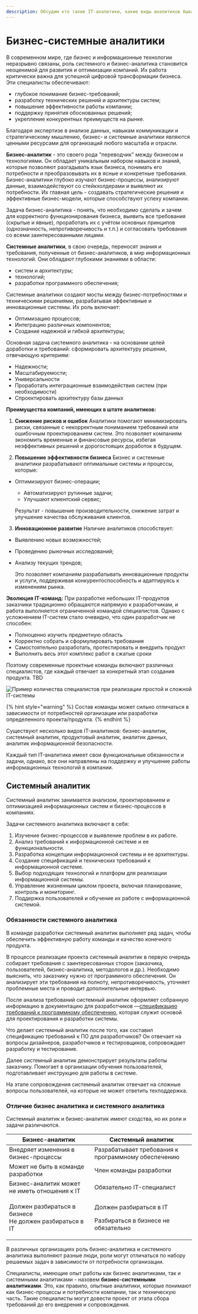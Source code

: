 ```yaml
---
description: Обсудим кто такие IT-аналитики, какие виды аналитиков бывают и зачем они нужны
---
```


# Бизнес-системные аналитики

В современном мире, где бизнес и информационные технологии неразрывно связаны, роль системного и бизнес-аналитика становится неоценимой для развития и оптимизации компаний.
Их работа критически важна для успешной цифровой трансформации бизнеса. Эти специалисты обеспечивают:

- глубокое понимание бизнес-требований;
- разработку технических решений и архитектуры систем;
- повышение эффективности работы компании;
- поддержку принятия обоснованных решений;
- укрепление конкурентных преимуществ на рынке.

Благодаря экспертизе в анализе данных, навыкам коммуникации и стратегическому мышлению, бизнес- и системные аналитики являются ценными ресурсами для организаций любого масштаба и отрасли.

**Бизнес-аналитик** - это своего рода "переводчик" между бизнесом и технологиями. Он обладает уникальным набором навыков и знаний, которые позволяют разгадывать язык бизнеса, понимать его потребности и преобразовывать их в ясные и конкретные требования. Бизнес-аналитики глубоко изучают бизнес-процессы, анализируют данные, взаимодействуют со стейкхолдерами и выявляют их потребности. Их главная цель - создавать стратегические решения и эффективные бизнес-модели, которые способствуют успеху компании.

Задача бизнес-аналитика - понять, что необходимо сделать и зачем для корректного функционирования бизнеса, выявить все требования (скрытые и явные), проработать их с учётом основных принципов (однозначность, непротиворечивость и т.п.) и согласовать требования со всеми заинтересованными лицами.

**Системные аналитики**, в свою очередь, переносят знания и требования, полученные от бизнес-аналитиков, в мир информационных технологий. Они обладают глубокими знаниями в области:

- систем и архитектуры;
- технологий;
- разработки программного обеспечения;

Системные аналитики создают мосты между бизнес-потребностями и техническими решениями, разрабатывая эффективные и инновационные системы. Их роль включает:

- Оптимизацию процессов;
- Интеграцию различных компонентов;
- Создание надежной и гибкой архитектуры;

Основная задача системного аналитика - на основании целей доработки и требований:
сформировать архитектуру решения, отвечающую критериям:

- Надежности;
- Масштабируемости;
- Универсальности
- Проработать интеграционные взаимодействия систем (при необходимости)
- Спроектировать архитектуру базы данных

**Преимущества компаний, имеющих в штате аналитиков:**

1. **Снижение рисков и ошибок**
Аналитики помогают минимизировать риски, связанные с некорректным пониманием требований или ошибочным проектированием систем. Это позволяет компаниям экономить временные и финансовые ресурсы, избегая неэффективных решений и дорогостоящих доработок в будущем.

2. **Повышение эффективности бизнеса**
Бизнес и системные аналитики разрабатывают оптимальные системы и процессы, которые:

- Оптимизируют бизнес-операции;
  - Автоматизируют рутинные задачи;
  - Улучшают клиентский сервис;
  
  Результат - повышение производительности, снижение затрат и улучшение качества обслуживания клиентов.

3. **Инновационное развитие**
Наличие аналитиков способствует:

- Выявлению новых возможностей;
- Проведению рыночных исследований;
- Анализу текущих трендов;
  
  Это позволяет компаниям разрабатывать инновационные продукты и услуги, поддерживая конкурентоспособность и адаптируясь к изменениям рынка.

**Эволюция IT-команд:**
При разработке небольших IT-продуктов заказчики традиционно обращаются напрямую к разработчикам, и работа выполняется ограниченной командой специалистов.
Однако с усложнением IT-систем стало очевидно, что один разработчик не способен:

- Полноценно изучить предметную область
- Корректно собрать и сформулировать требования
- Самостоятельно разработать, протестировать и внедрить продукт
- Выполнить весь этот комплекс работ в сжатые сроки

Поэтому современные проектные команды включают различных специалистов, где каждый отвечает за конкретный этап создания продукта.
TBD

![Пример количества специалистов при реализации простой и сложной IT-системы](<.gitbook/assets/Аналитика (1).jpg>)

{% hint style="warning" %}
Состав команды может сильно отличаться в зависимости от потребностей организации или разработки определенного проекта/продукта.&#x20;
{% endhint %}

Существуют несколько видов IT-аналитиков: бизнес-аналитик, системный аналитик, продуктовый аналитик, аналитик данных, аналитик информационной безопасности.&#x20;

Каждый тип IT-аналитика имеет свои функциональные обязанности и задачи, однако, все они направлены на поддержку и улучшение работы информационных технологий в компании.

## Системный аналитик <a href="#system_analyst" id="system_analyst"></a>

Системный аналитик занимается анализом, проектированием и оптимизацией информационных систем и бизнес-процессов в компаниях.

Задачи системного аналитика включают в себя:

1. Изучение бизнес-процессов и выявление проблем в их работе.
2. Анализ требований к информационной системе и ее функциональности.
3. Разработка концепции информационной системы и ее архитектуры.
4. Создание спецификаций и технических требований к информационной системе.
5. Выбор подходящих технологий и платформ для реализации информационной системы.
6. Управление жизненным циклом проекта, включая планирование, контроль и мониторинг.
7. Поддержка пользователей и обучение их работе с информационной системой.

### Обязанности системного аналитика

В команде разработки системный аналитик выполняет ряд задач, чтобы обеспечить эффективную работу команды и качество конечного продукта.

В процессе реализации проекта системный аналитик в первую очередь собирает требования с заинтересованных сторон (заказчика, пользователей, бизнес-аналитика, методологов и др.). Необходимо выяснить, что заказчику нужно от программного обеспечения. Он анализирует эти требования на полноту, непротиворечивость, уточняет проблемные места и проводит дополнительные интервью.&#x20;

После анализа требований системный аналитик оформляет собранную информацию в документацию для разработчиков —[спецификацию требований к программному обеспечению](broken-reference), которая служит основой для проектирования и разработки системы.

Что делает системный аналитик после того, как составил спецификацию требований к ПО для разработчиков? Он отвечает на вопросы дизайнеров, разработчиков и тестировщиков, сопровождает разработку и тестирование.&#x20;

Далее системный аналитик демонстрирует результаты работы заказчику. Помогает в организации обучения пользователей, подготавливает инструкцию для работы в системе.

На этапе сопровождения системный аналитик отвечает на сложные вопросы пользователей, на которые не может ответить техподдержка.

### Отличие бизнес аналитика и системного аналитика

Системный аналитик и бизнес-аналитик имеют сходства, но их роли и задачи различаются.

| **Бизнес-аналитик**                                               | **Системный аналитик**                                                    |
| ----------------------------------------------------------------- | ------------------------------------------------------------------------- |
| Внедряет изменения в бизнес-процессы                              | Разрабатывает требования к программному обеспечению                       |
| Может не быть в команде разработки                                | Член команды разработки                                                   |
| Бизнес-аналитик может не иметь отношения к IT                     | Обязательно IT-специалист                                                 |
| <p>Должен разбираться в бизнесе<br>Не должен разбираться в IT</p> | <p>Должен разбираться в IT</p><p>Разбираться в бизнесе не обязательно</p> |

В различных организациях роль бизнес-аналитика и системного аналитика выполняют разные люди, роли могут отличаться по набору решаемых задач в зависимости от потребности организации.&#x20;

Специалисты, имеющие опыт работы как бизнес аналитиками, так и системными аналитиками - назовем **бизнес-системными аналитиками**. Это, как правило, опытные аналитики, которые понимают как бизнес-процессы и потребности компании, так и техническую часть. Такие специалисты могут довести проект от этапа сбора требований до его внедрения и сопровождения.

##

###

###
